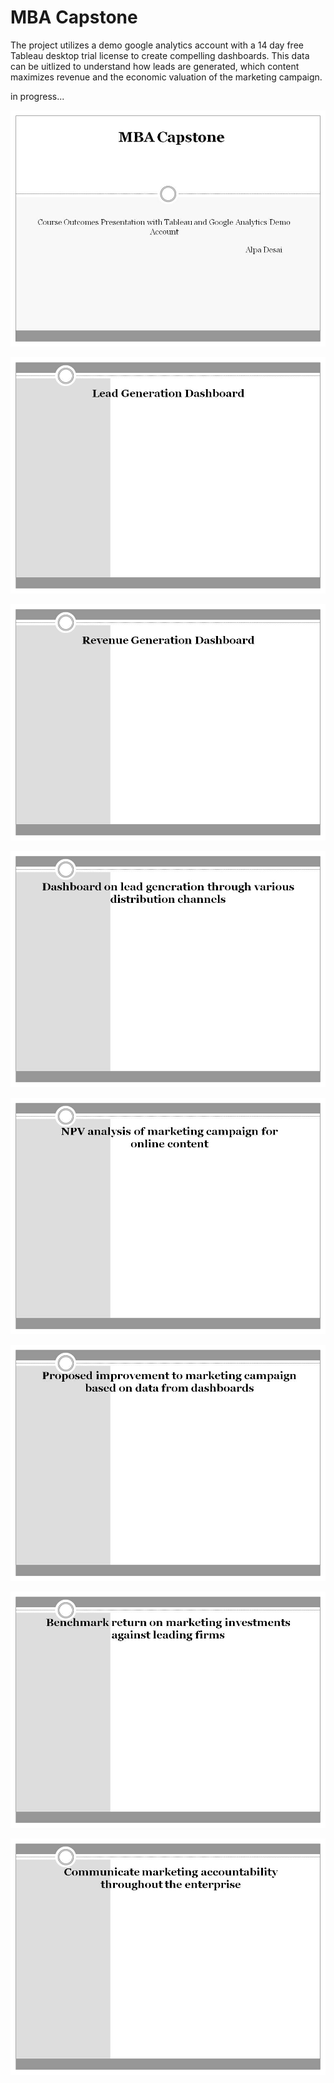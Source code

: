 # MBA Capstone

The project utilizes a demo google analytics account with a 14 day free Tableau desktop trial license to create compelling dashboards. This data can be uitlized to understand how leads are generated, which content maximizes revenue
and the economic valuation of the marketing campaign. 

in progress... 

![image](Slide1.JPG)

![image](Slide2.JPG)

![image](Slide3.JPG)

![image](Slide4.JPG)

![image](Slide5.JPG)

![image](Slide6.JPG)

![image](Slide7.JPG)

![image](Slide8.JPG)
